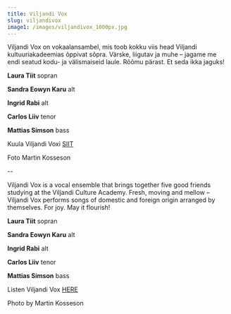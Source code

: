 ```yaml
---
title: Viljandi Vox
slug: viljandivox
image1: /images/viljandivox_1000px.jpg
---
```

Viljandi Vox on vokaalansambel, mis toob kokku viis head Viljandi kultuuriakadeemias õppivat sõpra. Värske, liigutav ja muhe – jagame me endi seatud kodu- ja välismaiseid laule. Rõõmu pärast. Et seda ikka jaguks! 

**Laura Tiit**  sopran

**Sandra Eowyn Karu** alt

**Ingrid Rabi** alt

**Carlos Liiv** tenor

**Mattias Simson** bass



Kuula Viljandi Voxi [SIIT](https://www.youtube.com/watch?v=4OheUod5in4)

Foto Martin Kosseson

\--

Viljandi Vox is a vocal ensemble that brings together five good friends studying at the Viljandi Culture Academy. Fresh, moving and mellow – Viljandi Vox performs songs of domestic and foreign origin arranged by themselves. For joy. May it flourish! 

**Laura Tiit**  sopran

**Sandra Eowyn Karu** alt

**Ingrid Rabi** alt

**Carlos Liiv** tenor

**Mattias Simson** bass



Listen Viljandi Vox [HERE](https://www.youtube.com/watch?v=4OheUod5in4)

Photo by Martin Kosseson
